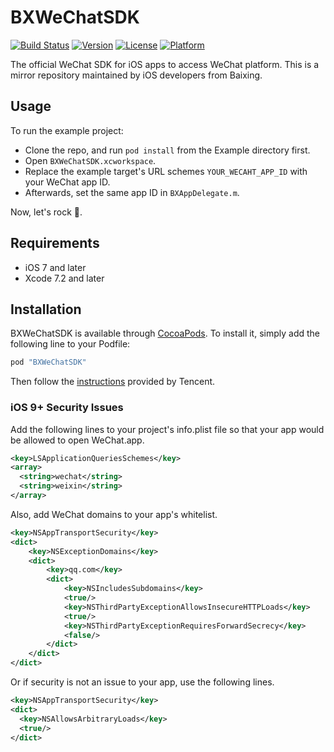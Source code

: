 # BXWeChatSDK

[![Build Status](https://travis-ci.org/iException/BXWeChatSDK.svg?branch=master)](https://travis-ci.org/iException/BXWeChatSDK)
[![Version](https://img.shields.io/cocoapods/v/BXWeChatSDK.svg?style=flat)](http://cocoapods.org/pods/BXWeChatSDK)
[![License](https://img.shields.io/cocoapods/l/BXWeChatSDK.svg?style=flat)](http://cocoapods.org/pods/BXWeChatSDK)
[![Platform](https://img.shields.io/cocoapods/p/BXWeChatSDK.svg?style=flat)](http://cocoapods.org/pods/BXWeChatSDK)

The official WeChat SDK for iOS apps to access WeChat platform. This is a mirror repository maintained by iOS developers from Baixing.


## Usage

To run the example project:

* Clone the repo, and run `pod install` from the Example directory first.
* Open `BXWeChatSDK.xcworkspace`.
* Replace the example target's URL schemes `YOUR_WECAHT_APP_ID` with your WeChat app ID.
* Afterwards, set the same app ID in `BXAppDelegate.m`.

Now, let's rock 🚀.


## Requirements

* iOS 7 and later
* Xcode 7.2 and later


## Installation

BXWeChatSDK is available through [CocoaPods](http://cocoapods.org). To install
it, simply add the following line to your Podfile:

``` ruby
pod "BXWeChatSDK"
```

Then follow the [instructions](https://open.weixin.qq.com/cgi-bin/showdocument?action=dir_list&t=resource/res_list&verify=1&id=1417694084&token=&lang=zh_CN)
provided by Tencent.

### iOS 9+ Security Issues

Add the following lines to your project's info.plist file so that your app would be allowed to open WeChat.app.

```xml
<key>LSApplicationQueriesSchemes</key>
<array>
  <string>wechat</string>
  <string>weixin</string>
</array>
```

Also, add WeChat domains to your app's whitelist.

```xml
<key>NSAppTransportSecurity</key>
<dict>
    <key>NSExceptionDomains</key>
    <dict>
        <key>qq.com</key>
        <dict>
            <key>NSIncludesSubdomains</key>
            <true/>
            <key>NSThirdPartyExceptionAllowsInsecureHTTPLoads</key>
            <true/>
            <key>NSThirdPartyExceptionRequiresForwardSecrecy</key>
            <false/>
        </dict>
    </dict>
</dict>
```

Or if security is not an issue to your app, use the following lines.

```xml
<key>NSAppTransportSecurity</key>
<dict>
  <key>NSAllowsArbitraryLoads</key>
  <true/>
</dict>
```
